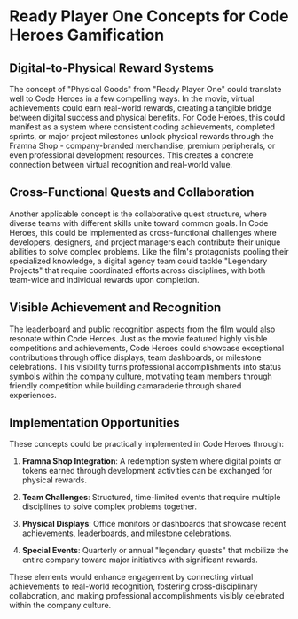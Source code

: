 # Ready Player One Concepts for Code Heroes Gamification

## Digital-to-Physical Reward Systems

The concept of "Physical Goods" from "Ready Player One" could translate well to Code Heroes in a few compelling ways. In the movie, virtual achievements could earn real-world rewards, creating a tangible bridge between digital success and physical benefits. For Code Heroes, this could manifest as a system where consistent coding achievements, completed sprints, or major project milestones unlock physical rewards through the Framna Shop - company-branded merchandise, premium peripherals, or even professional development resources. This creates a concrete connection between virtual recognition and real-world value.

## Cross-Functional Quests and Collaboration

Another applicable concept is the collaborative quest structure, where diverse teams with different skills unite toward common goals. In Code Heroes, this could be implemented as cross-functional challenges where developers, designers, and project managers each contribute their unique abilities to solve complex problems. Like the film's protagonists pooling their specialized knowledge, a digital agency team could tackle "Legendary Projects" that require coordinated efforts across disciplines, with both team-wide and individual rewards upon completion.

## Visible Achievement and Recognition

The leaderboard and public recognition aspects from the film would also resonate within Code Heroes. Just as the movie featured highly visible competitions and achievements, Code Heroes could showcase exceptional contributions through office displays, team dashboards, or milestone celebrations. This visibility turns professional accomplishments into status symbols within the company culture, motivating team members through friendly competition while building camaraderie through shared experiences.

## Implementation Opportunities

These concepts could be practically implemented in Code Heroes through:

1. **Framna Shop Integration**: A redemption system where digital points or tokens earned through development activities can be exchanged for physical rewards.

2. **Team Challenges**: Structured, time-limited events that require multiple disciplines to solve complex problems together.

3. **Physical Displays**: Office monitors or dashboards that showcase recent achievements, leaderboards, and milestone celebrations.

4. **Special Events**: Quarterly or annual "legendary quests" that mobilize the entire company toward major initiatives with significant rewards.

These elements would enhance engagement by connecting virtual achievements to real-world recognition, fostering cross-disciplinary collaboration, and making professional accomplishments visibly celebrated within the company culture.
